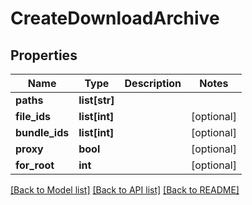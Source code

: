 # CreateDownloadArchive

## Properties

Name | Type | Description | Notes
------------ | ------------- | ------------- | -------------
**paths** | **list[str]** |  | 
**file_ids** | **list[int]** |  | [optional] 
**bundle_ids** | **list[int]** |  | [optional] 
**proxy** | **bool** |  | [optional] 
**for_root** | **int** |  | [optional] 

[[Back to Model list]](../#documentation-for-models) [[Back to API list]](../#documentation-for-api-endpoints) [[Back to README]](../)


